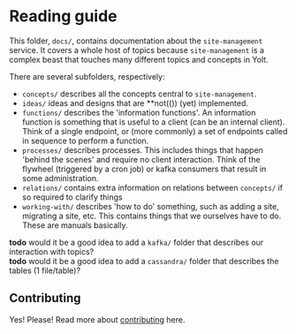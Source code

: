 # Reading guide

This folder, `docs/`, contains documentation about the `site-management` service.
It covers a whole host of topics because `site-management` is a complex beast that touches many different topics and concepts in Yolt.

There are several subfolders, respectively:

- `concepts/` describes all the concepts central to `site-management`.
- `ideas/` ideas and designs that are **not(()) (yet) implemented.
- `functions/` describes the 'information functions'.
  An information function is something that is useful to a client (can be an internal client).
  Think of a single endpoint, or (more commonly) a set of endpoints called in sequence to perform a function.
- `processes/` describes processes.
  This includes things that happen 'behind the scenes' and require no client interaction.
  Think of the flywheel (triggered by a cron job) or kafka consumers that result in some administration.
- `relations/` contains extra information on relations between `concepts/` if so required to clarify things
- `working-with/` describes 'how to do' something, such as adding a site, migrating a site, etc.
  This contains things that we ourselves have to do.
  These are manuals basically.

**todo** would it be a good idea to add a `kafka/` folder that describes our interaction with topics?\
**todo** would it be a good idea to add a `cassandra/` folder that describes the tables (1 file/table)?

## Contributing

Yes!
Please!
Read more about [contributing](contributing.md) here.